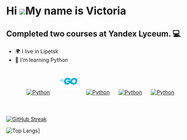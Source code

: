 Hi ![](https://user-images.githubusercontent.com/18350557/176309783-0785949b-9127-417c-8b55-ab5a4333674e.gif)My name is Victoria
================================================================================================================================

Completed two courses at Yandex Lyceum. 💻
--------------------------

* 🌍 I live in Lipetsk
* 🧠 I'm learning Python
<div align="center">  
<a href="https://www.python.org/" target="_blank"><img style="margin: 10px" src="https://profilinator.rishav.dev/skills-assets/python-original.svg" alt="Python" height="50" /></a>  
<a href="https://go.dev/" target="_blank"><img style="margin: 10px" src="https://github.com/devicons/devicon/blob/master/icons/go/go-original-wordmark.svg" alt="Python" height="50" /></a>  
<a href="https://code.visualstudio.com/" target="_blank"><img style="margin: 10px" src="https://raw.githubusercontent.com/danielcranney/readme-generator/main/public/icons/skills/visualstudiocode-colored.svg" alt="Python" height="50" /></a>  
<a href="https://www.figma.com/" target="_blank"><img style="margin: 10px" src="https://raw.githubusercontent.com/danielcranney/readme-generator/main/public/icons/skills/figma-colored.svg" alt="Python" height="50" /></a>  
<a href="https://www.linux.org" target="_blank"><img style="margin: 10px" src="https://raw.githubusercontent.com/danielcranney/readme-generator/main/public/icons/skills/linux-colored.svg" alt="Python" height="50" /></a>  
  
</p>
</div>

</td><td valign="top" width="33%">



</td><td valign="top" width="33%">



</td></tr></table>  

<br/>  

[![GitHub Streak](https://streak-stats.demolab.com?user=vika-myznikova&theme=dark&hide_border=true&card_width=1100)](https://git.io/streak-stats)

![Top Langs](https://github-readme-stats.vercel.app/api/top-langs/?username=vika-myznikova&layout=compact&theme=vision-friendly-dark)]
